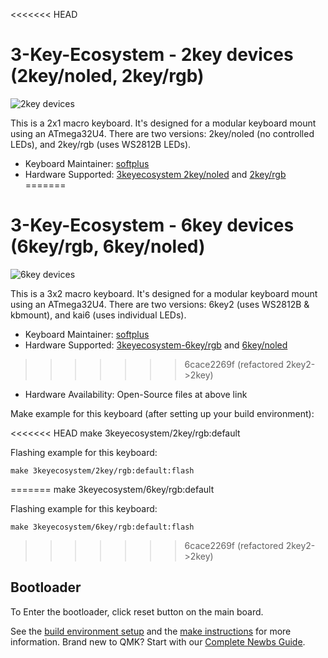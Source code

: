 <<<<<<< HEAD
# 3-Key-Ecosystem - 2key devices (2key/noled, 2key/rgb)

![2key devices](https://i.imgur.com/IJ1Zyc7.jpeg)

This is a 2x1 macro keyboard.
It's designed for a modular keyboard mount using an ATmega32U4.
There are two versions: 2key/noled (no controlled LEDs), and 2key/rgb (uses WS2812B LEDs).

* Keyboard Maintainer: [softplus](https://github.com/softplus)
* Hardware Supported: [3keyecosystem 2key/noled](https://github.com/softplus/3keyecosystem/tree/main/2key/2key1) and [2key/rgb](https://github.com/softplus/3keyecosystem/tree/main/2key/2key2)
=======
# 3-Key-Ecosystem - 6key devices (6key/rgb, 6key/noled)

![6key devices](https://i.imgur.com/AQfIblM.jpg)

This is a 3x2 macro keyboard.
It's designed for a modular keyboard mount using an ATmega32U4.
There are two versions: 6key2 (uses WS2812B & kbmount), and kai6 (uses individual LEDs).

* Keyboard Maintainer: [softplus](https://github.com/softplus)
* Hardware Supported: [3keyecosystem-6key/rgb](https://github.com/softplus/3keyecosystem/tree/main/6key/6key2) and [6key/noled](https://github.com/softplus/3keyecosystem/tree/main/6key/kai6)
>>>>>>> 6cace2269f (refactored 2key2->2key)
* Hardware Availability: Open-Source files at above link

Make example for this keyboard (after setting up your build environment):

<<<<<<< HEAD
    make 3keyecosystem/2key/rgb:default

Flashing example for this keyboard:

    make 3keyecosystem/2key/rgb:default:flash
=======
    make 3keyecosystem/6key/rgb:default

Flashing example for this keyboard:

    make 3keyecosystem/6key/rgb:default:flash
>>>>>>> 6cace2269f (refactored 2key2->2key)

## Bootloader

To Enter the bootloader, click reset button on the main board.

See the [build environment setup](https://docs.qmk.fm/#/getting_started_build_tools) and the [make instructions](https://docs.qmk.fm/#/getting_started_make_guide) for more information. Brand new to QMK? Start with our [Complete Newbs Guide](https://docs.qmk.fm/#/newbs).
